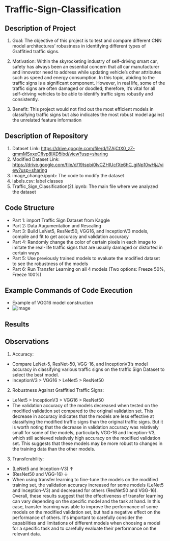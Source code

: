 # Traffic-Sign-Classification

## Description of Project

1. Goal:
The objective of this project is to test and compare different CNN model architectures’ robustness in identifying different types of Graffitied traffic signs.

2. Motivation:
Within the skyrocketing industry of self-driving smart car, safety has always been an essential concern that all car manufacturer and innovator need to address while updating vehicle’s other attributes such as speed and energy consumption.  In this topic, abiding to the traffic signs is a significant component. However, in real life, some of the traffic signs are often damaged or doodled; therefore, it’s vital for all self-driving vehicles to be able to identify traffic signs robustly and consistently.

3. Benefit:
This project would not find out the most efficient models in classifying traffic signs but also indicates the most robust model against the unrelated feature information

## Description of Repository

1. Dataset Link: https://drive.google.com/file/d/1ZAjCtX0_zZ-qmmMSxxeCfIvp8IXD5ibd/view?usp=sharing
2. Modified Dataset Link: https://drive.google.com/file/d/19tspbi0lvCZHIUcfXe6hC_giNp10wHjJ/view?usp=sharing
3. image_change.ipynb: The code to modify the dataset
4. labels.csv: label classes
5. Traffic_Sign_Classification(2).ipynb: The main file where we analyzed the dataset

## Code Structure

* Part 1: import Traffic Sign Dataset from Kaggle
* Part 2: Data Augumentation and Rescaling
* Part 3: Build LeNet5, ResNet50, VGG16, and InceptionV3 models, compile and fit to get accuracy and validation accuracy
* Part 4: Randomly change the color of certain pixels in each image to imitate the real-life traffic signs that are usually damaged or distorted in certain ways
* Part 5: Use previously trained models to evaluate the modified dataset to see the robustness of the models
* Part 6: Run Transfer Learning on all 4 models (Two options: Freeze 50%, Freeze 100%) 

## Example Commands of Code Execution

* Example of VGG16 model construction
* ![image](https://user-images.githubusercontent.com/102041218/208331108-b003115c-ac8b-429c-ae1d-f8a08fb2c44e.png)


## Results


## Observations

1.  Accuracy:
* Compare LeNet-5, ResNet-50, VGG-16, and InceptionV3’s model accuracy in classifying various traffic signs on the traffic Sign Dataset to select the best model.
* InceptionV3 > VGG16 > LeNet5 > ResNet50


2. Robustness Against Graffitied Traffic Signs:
* LeNet5 > InceptionV3 > VGG16 > ResNet50 
* The validation accuracy of the models decreased when tested on the modified validation set compared to the original validation set. This decrease in accuracy indicates that the models are less effective at classifying the modified traffic signs than the original traffic signs. But it is worth noting that the decrease in validation accuracy was relatively small for some of the models, particularly VGG-16 and Inception-V3, which still achieved relatively high accuracy on the modified validation set. This suggests that these models may be more robust to changes in the training data than the other models.

3. Transferability:
* (LeNet5 and Inception-V3) ↑ 
* (ResNet50 and VGG-16) ↓
* When using transfer learning to fine-tune the models on the modified training set, the validation accuracy increased for some models (LeNet5 and Inception-V3) and decreased for others (ResNet50 and VGG-16). Overall, these results suggest that the effectiveness of transfer learning can vary depending on the specific model and the task at hand. In this case, transfer learning was able to improve the performance of some models on the modified validation set, but had a negative effect on the performance of others. It's important to carefully consider the capabilities and limitations of different models when choosing a model for a specific task and to carefully evaluate their performance on the relevant data.
